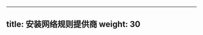 <!--
---
title: Install a Network Policy Provider
weight: 30
---
-->

---
title: 安装网络规则提供商
weight: 30
---
